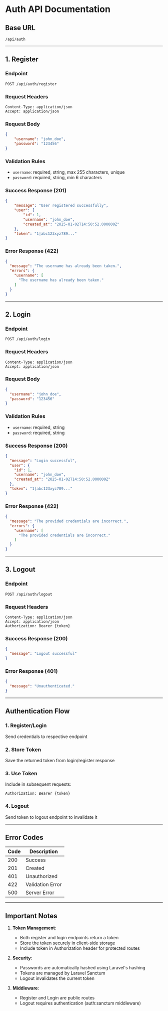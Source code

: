 # Auth API Documentation

## Base URL
```
/api/auth
```

---

## 1. Register

### Endpoint
```
POST /api/auth/register
```

### Request Headers
```
Content-Type: application/json
Accept: application/json
```

### Request Body
```json
{
    "username": "john_doe",
    "password": "123456"
}
```

### Validation Rules
- `username`: required, string, max 255 characters, unique
- `password`: required, string, min 6 characters

### Success Response (201)
```json
{
    "message": "User registered successfully",
    "user": {
        "id": 1,
        "username": "john_doe",
        "created_at": "2025-01-02T14:50:52.000000Z"
    },
    "token": "1|abc123xyz789..."
}
```

### Error Response (422)
```json
{
  "message": "The username has already been taken.",
  "errors": {
    "username": [
      "The username has already been taken."
    ]
  }
}
```

---

## 2. Login

### Endpoint
```
POST /api/auth/login
```

### Request Headers
```
Content-Type: application/json
Accept: application/json
```

### Request Body
```json
{
  "username": "john_doe",
  "password": "123456"
}
```

### Validation Rules
- `username`: required, string
- `password`: required, string

### Success Response (200)
```json
{
  "message": "Login successful",
  "user": {
    "id": 1,
    "username": "john_doe",
    "created_at": "2025-01-02T14:50:52.000000Z"
  },
  "token": "1|abc123xyz789..."
}
```

### Error Response (422)
```json
{
  "message": "The provided credentials are incorrect.",
  "errors": {
    "username": [
      "The provided credentials are incorrect."
    ]
  }
}
```

---

## 3. Logout

### Endpoint
```
POST /api/auth/logout
```

### Request Headers
```
Content-Type: application/json
Accept: application/json
Authorization: Bearer {token}
```

### Success Response (200)
```json
{
  "message": "Logout successful"
}
```

### Error Response (401)
```json
{
  "message": "Unauthenticated."
}
```

---

## Authentication Flow

### 1. Register/Login
Send credentials to respective endpoint

### 2. Store Token
Save the returned token from login/register response

### 3. Use Token
Include in subsequent requests:
```
Authorization: Bearer {token}
```

### 4. Logout
Send token to logout endpoint to invalidate it

---

## Error Codes

| Code | Description |
|------|-------------|
| 200  | Success |
| 201  | Created |
| 401  | Unauthorized |
| 422  | Validation Error |
| 500  | Server Error |

---

## Important Notes

1. **Token Management**:
    - Both register and login endpoints return a token
    - Store the token securely in client-side storage
    - Include token in Authorization header for protected routes

2. **Security**:
    - Passwords are automatically hashed using Laravel's hashing
    - Tokens are managed by Laravel Sanctum
    - Logout invalidates the current token

3. **Middleware**:
    - Register and Login are public routes
    - Logout requires authentication (auth:sanctum middleware)
